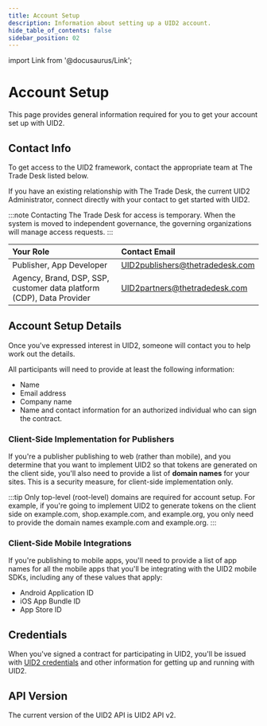 ```yaml
---
title: Account Setup
description: Information about setting up a UID2 account.
hide_table_of_contents: false
sidebar_position: 02
---
```


import Link from '@docusaurus/Link';

# Account Setup

This page provides general information required for you to get your account set up with UID2.

<!-- It includes:

* [Contact Info](#contact-info)
* [Account Setup](#account-setup-details)
* [Credentials](#credentials)
* [API Version](#api-version)
 -->
## Contact Info

To get access to the UID2 framework, contact the appropriate team at The Trade Desk listed below. 

If you have an existing relationship with The Trade Desk, the current UID2 Administrator, connect directly with your contact to get started with UID2.

:::note
Contacting The Trade Desk for access is temporary. When the system is moved to independent governance, the governing organizations will manage access requests.
:::

| Your Role | Contact Email |
| :--- | :--- |
| Publisher, App Developer | [UID2publishers@thetradedesk.com](mailto:UID2publishers@thetradedesk.com) |
| Agency, Brand, DSP, SSP, customer data platform (CDP), Data Provider | [UID2partners@thetradedesk.com](mailto:UID2partners@thetradedesk.com) |

## Account Setup Details

Once you've expressed interest in UID2, someone will contact you to help work out the details.

All participants will need to provide at least the following information:
* Name
* Email address
* Company name
* Name and contact information for an authorized individual who can sign the contract.

### Client-Side Implementation for Publishers

If you're a publisher publishing to web (rather than mobile), and you determine that you want to implement UID2 so that tokens are generated on the client side, you'll also need to provide a list of **domain names** for your sites. This is a security measure, for client-side implementation only.

:::tip
Only top-level (root-level) domains are required for account setup. For example, if you're going to implement UID2 to generate tokens on the client side on example.com, shop.example.com, and example.org, you only need to provide the domain names example.com and example.org.
:::

### Client-Side Mobile Integrations

If you're publishing to mobile apps, you'll need to provide a list of <Link href="../ref-info/glossary-uid#gl-app-name">app names</Link> for all the mobile apps that you'll be integrating with the UID2 mobile SDKs, including any of these values that apply:

- Android Application ID
- iOS App Bundle ID
- App Store ID

## Credentials

When you've signed a contract for participating in UID2, you'll be issued with [UID2 credentials](gs-credentials.md) and other information for getting up and running with UID2.

## API Version

The current version of the UID2 API is UID2 API v2.
